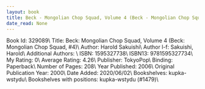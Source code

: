 ```yaml
---
layout: book
title: Beck - Mongolian Chop Squad, Volume 4 (Beck - Mongolian Chop Squad,  no. 4)
date_read: None
---
```


Book Id: 329089\ 
Title: Beck: Mongolian Chop Squad, Volume 4 (Beck: Mongolian Chop Squad, #4)\ 
Author: Harold Sakuishi\ 
Author l-f: Sakuishi, Harold\ 
Additional Authors: \ 
ISBN: 1595327738\ 
ISBN13: 9781595327734\ 
My Rating: 0\ 
Average Rating: 4.26\ 
Publisher: TokyoPop\ 
Binding: Paperback\ 
Number of Pages: 208\ 
Year Published: 2006\ 
Original Publication Year: 2000\ 
Date Added: 2020/06/02\ 
Bookshelves: kupka-wstydu\ 
Bookshelves with positions: kupka-wstydu (#1479)\ 

